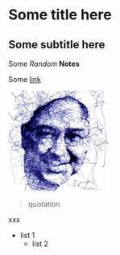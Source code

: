 # Some title here

## Some subtitle here

Some _Random_ **Notes** 

Some [link](www.google.com)

![me](https://github.com/shikida/random_notes/blob/main/1622839212347.jpg)

>quotation

xxx

* list 1
  * list 2

